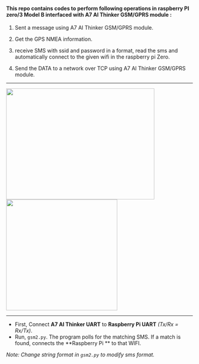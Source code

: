#### This repo contains codes to perform following operations in raspberry PI zero/3 Model B interfaced with A7 AI Thinker GSM/GPRS module : ####

1. Sent a message using A7 AI Thinker GSM/GPRS module.

2. Get the GPS NMEA information.

3. receive SMS with ssid and password in a format, read the sms and automatically connect to the given wifi in the raspberry pi Zero.

4. Send the DATA to a network over TCP using A7 AI Thinker GSM/GPRS module.

***

<img src="https://i.stack.imgur.com/yHddo.png" width="400" height="300"> <img src="http://www.icstation.com/images/big/products/11470_4_2239.JPG" width="300" height="300">

***

+ First, Connect **A7 AI Thinker UART** to **Raspberry Pi UART** *(Tx/Rx = Rx/Tx)*.
+ Run, ```gsm2.py```. The program polls for the matching SMS. If a match is found, connects the **Raspberry Pi ** to that WIFI.

*Note: Change string format in ```gsm2.py``` to modify sms format.*

